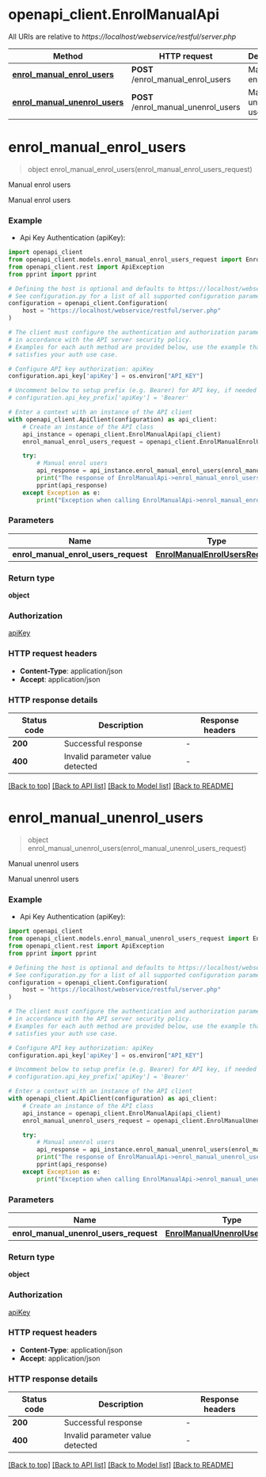 # openapi_client.EnrolManualApi

All URIs are relative to *https://localhost/webservice/restful/server.php*

Method | HTTP request | Description
------------- | ------------- | -------------
[**enrol_manual_enrol_users**](EnrolManualApi.md#enrol_manual_enrol_users) | **POST** /enrol_manual_enrol_users | Manual enrol users
[**enrol_manual_unenrol_users**](EnrolManualApi.md#enrol_manual_unenrol_users) | **POST** /enrol_manual_unenrol_users | Manual unenrol users


# **enrol_manual_enrol_users**
> object enrol_manual_enrol_users(enrol_manual_enrol_users_request)

Manual enrol users

Manual enrol users

### Example

* Api Key Authentication (apiKey):

```python
import openapi_client
from openapi_client.models.enrol_manual_enrol_users_request import EnrolManualEnrolUsersRequest
from openapi_client.rest import ApiException
from pprint import pprint

# Defining the host is optional and defaults to https://localhost/webservice/restful/server.php
# See configuration.py for a list of all supported configuration parameters.
configuration = openapi_client.Configuration(
    host = "https://localhost/webservice/restful/server.php"
)

# The client must configure the authentication and authorization parameters
# in accordance with the API server security policy.
# Examples for each auth method are provided below, use the example that
# satisfies your auth use case.

# Configure API key authorization: apiKey
configuration.api_key['apiKey'] = os.environ["API_KEY"]

# Uncomment below to setup prefix (e.g. Bearer) for API key, if needed
# configuration.api_key_prefix['apiKey'] = 'Bearer'

# Enter a context with an instance of the API client
with openapi_client.ApiClient(configuration) as api_client:
    # Create an instance of the API class
    api_instance = openapi_client.EnrolManualApi(api_client)
    enrol_manual_enrol_users_request = openapi_client.EnrolManualEnrolUsersRequest() # EnrolManualEnrolUsersRequest | 

    try:
        # Manual enrol users
        api_response = api_instance.enrol_manual_enrol_users(enrol_manual_enrol_users_request)
        print("The response of EnrolManualApi->enrol_manual_enrol_users:\n")
        pprint(api_response)
    except Exception as e:
        print("Exception when calling EnrolManualApi->enrol_manual_enrol_users: %s\n" % e)
```



### Parameters


Name | Type | Description  | Notes
------------- | ------------- | ------------- | -------------
 **enrol_manual_enrol_users_request** | [**EnrolManualEnrolUsersRequest**](EnrolManualEnrolUsersRequest.md)|  | 

### Return type

**object**

### Authorization

[apiKey](../README.md#apiKey)

### HTTP request headers

 - **Content-Type**: application/json
 - **Accept**: application/json

### HTTP response details

| Status code | Description | Response headers |
|-------------|-------------|------------------|
**200** | Successful response |  -  |
**400** | Invalid parameter value detected |  -  |

[[Back to top]](#) [[Back to API list]](../README.md#documentation-for-api-endpoints) [[Back to Model list]](../README.md#documentation-for-models) [[Back to README]](../README.md)

# **enrol_manual_unenrol_users**
> object enrol_manual_unenrol_users(enrol_manual_unenrol_users_request)

Manual unenrol users

Manual unenrol users

### Example

* Api Key Authentication (apiKey):

```python
import openapi_client
from openapi_client.models.enrol_manual_unenrol_users_request import EnrolManualUnenrolUsersRequest
from openapi_client.rest import ApiException
from pprint import pprint

# Defining the host is optional and defaults to https://localhost/webservice/restful/server.php
# See configuration.py for a list of all supported configuration parameters.
configuration = openapi_client.Configuration(
    host = "https://localhost/webservice/restful/server.php"
)

# The client must configure the authentication and authorization parameters
# in accordance with the API server security policy.
# Examples for each auth method are provided below, use the example that
# satisfies your auth use case.

# Configure API key authorization: apiKey
configuration.api_key['apiKey'] = os.environ["API_KEY"]

# Uncomment below to setup prefix (e.g. Bearer) for API key, if needed
# configuration.api_key_prefix['apiKey'] = 'Bearer'

# Enter a context with an instance of the API client
with openapi_client.ApiClient(configuration) as api_client:
    # Create an instance of the API class
    api_instance = openapi_client.EnrolManualApi(api_client)
    enrol_manual_unenrol_users_request = openapi_client.EnrolManualUnenrolUsersRequest() # EnrolManualUnenrolUsersRequest | 

    try:
        # Manual unenrol users
        api_response = api_instance.enrol_manual_unenrol_users(enrol_manual_unenrol_users_request)
        print("The response of EnrolManualApi->enrol_manual_unenrol_users:\n")
        pprint(api_response)
    except Exception as e:
        print("Exception when calling EnrolManualApi->enrol_manual_unenrol_users: %s\n" % e)
```



### Parameters


Name | Type | Description  | Notes
------------- | ------------- | ------------- | -------------
 **enrol_manual_unenrol_users_request** | [**EnrolManualUnenrolUsersRequest**](EnrolManualUnenrolUsersRequest.md)|  | 

### Return type

**object**

### Authorization

[apiKey](../README.md#apiKey)

### HTTP request headers

 - **Content-Type**: application/json
 - **Accept**: application/json

### HTTP response details

| Status code | Description | Response headers |
|-------------|-------------|------------------|
**200** | Successful response |  -  |
**400** | Invalid parameter value detected |  -  |

[[Back to top]](#) [[Back to API list]](../README.md#documentation-for-api-endpoints) [[Back to Model list]](../README.md#documentation-for-models) [[Back to README]](../README.md)

